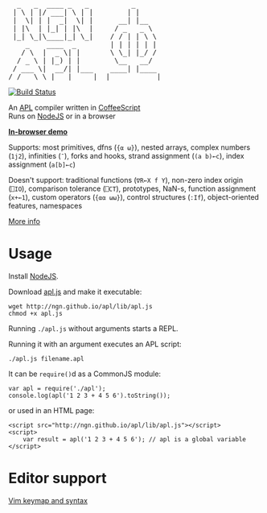<pre>
  _   _  ____ _   _          _
 | \ | |/ ___| \ | |        | |
 |  \| | |  _|  \| |      __| |__
 | |\  | |_| | |\  |     / _   _ \
 |_| \_|\____|_| \_|    / / | | \ \
    _    ____  _        | | | | | |
   / \  |  _ \| |       \ \_| |_/ /
  / _ \ | |_) | |        \__   __/
 / ___ \|  __/| |___    ____| |____
/_/   \_\_|   |_____|  |___________|
</pre>

[![Build Status](https://travis-ci.org/ngn/apl.png?branch=master)](https://travis-ci.org/ngn/apl)

An [APL](https://en.wikipedia.org/wiki/APL_%28programming_language%29) compiler written in [CoffeeScript](http://jashkenas.github.com/coffee-script/)<br>
Runs on [NodeJS](http://nodejs.org/) or in a browser<br>

**[In-browser demo](http://ngn.github.com/apl/web/index.html)**

Supports: most primitives, dfns (`{⍺ ⍵}`), nested arrays, complex numbers
(`1j2`), infinities (`¯`), forks and hooks, strand assignment (`(a b)←c`), index
assignment (`a[b]←c`)

Doesn't support: traditional functions (`∇R←X f Y`), non-zero index origin
(`⎕IO`), comparison tolerance (`⎕CT`), prototypes, NaN-s, function assignment
(`x+←1`), custom operators (`{⍺⍺ ⍵⍵}`), control structures (`:If`),
object-oriented features, namespaces

[More info](https://github.com/ngn/vector-article/#readme)

# Usage

Install [NodeJS](http://nodejs.org/).

Download [apl.js](http://ngn.github.io/apl/lib/apl.js) and make it executable:

    wget http://ngn.github.io/apl/lib/apl.js
    chmod +x apl.js

Running `./apl.js` without arguments starts a REPL.

Running it with an argument executes an APL script:

    ./apl.js filename.apl

It can be `require()`d as a CommonJS module:

    var apl = require('./apl');
    console.log(apl('1 2 3 + 4 5 6').toString());

or used in an HTML page:

    <script src="http://ngn.github.io/apl/lib/apl.js"></script>
    <script>
        var result = apl('1 2 3 + 4 5 6'); // apl is a global variable
    </script>

# Editor support

[Vim keymap and syntax](https://github.com/ngn/vim-apl)
